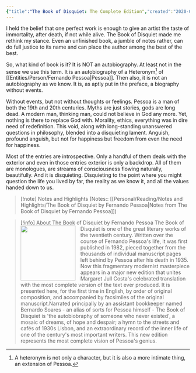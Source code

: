 ```yaml
---
{"title":"The Book of Disquiet: The Complete Edition","created":"2020-03-04T00:00:00+06:00","updated":"2023-02-09T14:15:47+06:00","read_count":1,"authors":["Fernando Pessoa"],"status":"Read","rating":5,"reviewed":true,"dg-publish":true,"dg-note-icon":3,"cover":"https://images-na.ssl-images-amazon.com/images/S/compressed.photo.goodreads.com/books/1591219012i/40881621.jpg","dg-metatags":{"og:image":"https://images-na.ssl-images-amazon.com/images/S/compressed.photo.goodreads.com/books/1591219012i/40881621.jpg"},"log":[{"status":"Read","timestamp":"2022-06-28T00:00:00+06:00"},{"status":"To Read","timestamp":"2020-03-04T00:00:00+06:00"}],"dg-path":"Reading/Books/Read/The Book of Disquiet_ The Complete Edition by Fernando Pessoa.md","permalink":"/reading/books/read/the-book-of-disquiet-the-complete-edition-by-fernando-pessoa/","metatags":{"og:image":"https://images-na.ssl-images-amazon.com/images/S/compressed.photo.goodreads.com/books/1591219012i/40881621.jpg"},"dgPassFrontmatter":true,"noteIcon":3}
---
```


I held the belief that one perfect work is enough to give an artist the taste of immortality, after death, if not while alive. The Book of Disquiet made me rethink my stance. Even an unfinished book, a jumble of notes rather, can do full justice to its name and can place the author among the best of the best.

So, what kind of book is it? It is NOT an autobiography. At least not in the sense we use this term. It is an autobiography of a Heteronym[^1] of [[Entities/Person/Fernando Pessoa\|Pessoa]]. Then also, it is not an autobiography as we know. It is, as aptly put in the preface, a biography without events.

Without events, but not without thoughts or feelings. Pessoa is a man of both the 19th and 20th centuries. Myths are just stories, gods are long dead. A modern man, thinking man, could not believe in God any more. Yet, nothing is there to replace God with. Morality, ethics, everything was in dire need of redefinition. This void, along with long-standing unanswered questions in philosophy, blended into a disquieting lament. Anguish, profound anguish, but not for happiness but freedom from even the need for happiness.

Most of the entries are introspective. Only a handful of them deals with the exterior and even in those entries exterior is only a backdrop. All of them are monologues, are streams of consciousness flowing naturally, beautifully. And it is disquieting. Disquieting to the point where you might question the life you lived by far, the reality as we know it, and all the values handed down to us.

> [!note] Notes and Highlights
> (Notes:: [[Personal/Reading/Notes and Highlights/The Book of Disquiet by Fernando Pessoa\|Notes from The Book of Disquiet by Fernando Pessoa]])

> [!info] About The Book of Disquiet by Fernando Pessoa
><img src="https://books.google.com/books/content?id=tpx0tAEACAAJ&printsec=frontcover&img=1&zoom=1&source=gbs_api" style="float: left; margin-right: 1em;width: 150px; height: auto;" /> The Book of Disquiet is one of the great literary works of the twentieth century. Written over the course of Fernando Pessoa's life, it was first published in 1982, pieced together from the thousands of individual manuscript pages left behind by Pessoa after his death in 1935. Now this fragmentary modernist masterpiece appears in a major new edition that unites Margaret Jull Costa's celebrated translation with the most complete version of the text ever produced. It is presented here, for the first time in English, by order of original composition, and accompanied by facsimiles of the original manuscript.Narrated principally by an assistant bookkeeper named Bernardo Soares - an alias of sorts for Pessoa himself - The Book of Disquiet is 'the autobiobraphy of someone who never existed', a mosaic of dreams, of hope and despair; a hymn to the streets and cafés of 1930s Lisbon, and an extraordinary record of the inner life of one of the century's most important writers. This new edition represents the most complete vision of Pessoa's genius.

[^1]: A heteronym is not only a character, but it is also a more intimate thing, an extension of Pessoa.